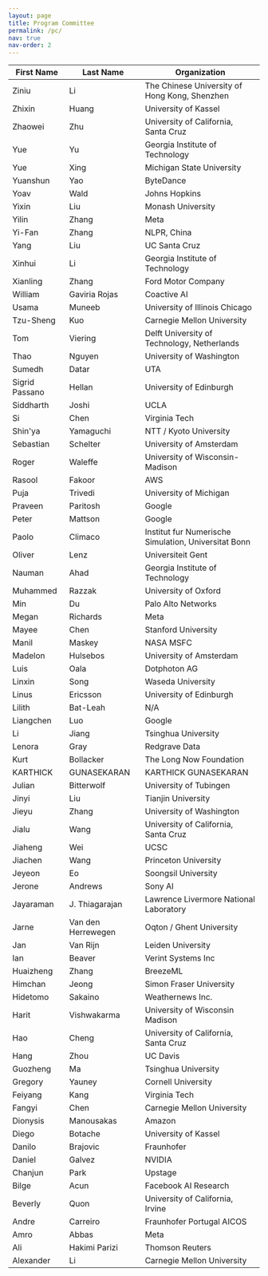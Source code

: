 ```yaml
---
layout: page
title: Program Committee
permalink: /pc/
nav: true
nav-order: 2
---
```


| First Name | Last Name | Organization |
| --- | --- | --- |
| Ziniu | Li | The Chinese University of Hong Kong, Shenzhen |
| Zhixin | Huang | University of Kassel |
| Zhaowei | Zhu | University of California, Santa Cruz |
| Yue | Yu | Georgia Institute of Technology |
| Yue | Xing | Michigan State University |
| Yuanshun | Yao | ByteDance |
| Yoav | Wald | Johns Hopkins |
| Yixin | Liu | Monash University |
| Yilin | Zhang | Meta |
| Yi-Fan | Zhang | NLPR, China |
| Yang | Liu | UC Santa Cruz |
| Xinhui | Li | Georgia Institute of Technology |
| Xianling | Zhang | Ford Motor Company |
| William | Gaviria Rojas | Coactive AI |
| Usama | Muneeb | University of Illinois Chicago |
| Tzu-Sheng | Kuo | Carnegie Mellon University |
| Tom | Viering | Delft University of Technology, Netherlands |
| Thao | Nguyen | University of Washington |
| Sumedh | Datar | UTA |
| Sigrid Passano | Hellan | University of Edinburgh |
| Siddharth | Joshi | UCLA |
| Si | Chen | Virginia Tech |
| Shin'ya | Yamaguchi | NTT / Kyoto University |
| Sebastian | Schelter | University of Amsterdam |
| Roger | Waleffe | University of Wisconsin-Madison |
| Rasool | Fakoor | AWS |
| Puja | Trivedi | University of Michigan |
| Praveen | Paritosh | Google |
| Peter | Mattson | Google |
| Paolo | Climaco | Institut fur Numerische Simulation, Universitat Bonn |
| Oliver | Lenz | Universiteit Gent |
| Nauman | Ahad | Georgia Institute of Technology |
| Muhammed | Razzak | University of Oxford |
| Min | Du | Palo Alto Networks |
| Megan | Richards | Meta |
| Mayee | Chen | Stanford University |
| Manil | Maskey | NASA MSFC |
| Madelon | Hulsebos | University of Amsterdam |
| Luis | Oala | Dotphoton AG |
| Linxin | Song | Waseda University |
| Linus | Ericsson | University of Edinburgh |
| Lilith | Bat-Leah | N/A |
| Liangchen | Luo | Google |
| Li | Jiang | Tsinghua University |
| Lenora | Gray | Redgrave Data |
| Kurt | Bollacker | The Long Now Foundation |
| KARTHICK | GUNASEKARAN | KARTHICK GUNASEKARAN |
| Julian | Bitterwolf | University of Tubingen |
| Jinyi | Liu | Tianjin University |
| Jieyu | Zhang | University of Washington |
| Jialu | Wang | University of California, Santa Cruz |
| Jiaheng | Wei | UCSC |
| Jiachen | Wang | Princeton University |
| Jeyeon | Eo | Soongsil University |
| Jerone | Andrews | Sony AI |
| Jayaraman | J. Thiagarajan | Lawrence Livermore National Laboratory |
| Jarne | Van den Herrewegen | Oqton / Ghent University |
| Jan | Van Rijn | Leiden University |
| Ian | Beaver | Verint Systems Inc |
| Huaizheng | Zhang | BreezeML |
| Himchan | Jeong | Simon Fraser University |
| Hidetomo | Sakaino | Weathernews Inc. |
| Harit | Vishwakarma | University of Wisconsin Madison |
| Hao | Cheng | University of California, Santa Cruz |
| Hang | Zhou | UC Davis |
| Guozheng | Ma | Tsinghua University |
| Gregory | Yauney | Cornell University |
| Feiyang | Kang | Virginia Tech |
| Fangyi | Chen | Carnegie Mellon University |
| Dionysis | Manousakas | Amazon |
| Diego | Botache | University of Kassel |
| Danilo | Brajovic | Fraunhofer |
| Daniel | Galvez | NVIDIA |
| Chanjun | Park | Upstage |
| Bilge | Acun | Facebook AI Research |
| Beverly | Quon | University of California, Irvine |
| Andre | Carreiro | Fraunhofer Portugal AICOS |
| Amro | Abbas | Meta |
| Ali | Hakimi Parizi | Thomson Reuters |
| Alexander | Li | Carnegie Mellon University |
